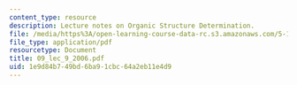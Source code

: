 ```yaml
---
content_type: resource
description: Lecture notes on Organic Structure Determination.
file: /media/https%3A/open-learning-course-data-rc.s3.amazonaws.com/5-13-organic-chemistry-ii-fall-2006/1e9d84b749bd6ba91cbc64a2eb11e4d9_09_lec_9_2006.pdf
file_type: application/pdf
resourcetype: Document
title: 09_lec_9_2006.pdf
uid: 1e9d84b7-49bd-6ba9-1cbc-64a2eb11e4d9
---
```

